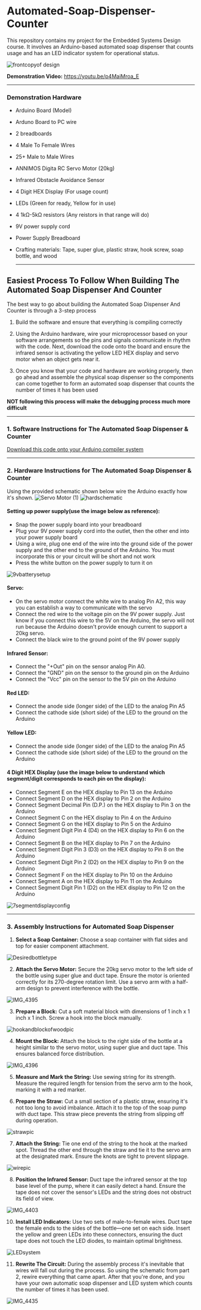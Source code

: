 # Automated-Soap-Dispenser-Counter

This repository contains my project for the Embedded Systems Design course. It involves an Arduino-based automated soap dispenser that counts usage and has an LED indicator system for operational status.

![frontcopyof design](https://github.com/declancouch/Automated-Soap-Dispenser-And-Counter/assets/145140758/2f70f679-c081-4c33-a307-164ccd1e6e60)

**Demonstration Video:** https://youtu.be/p4MaiMroa_E

---

### Demonstration Hardware
- Arduino Board (Model)
- Arduno Board to PC wire
- 2 breadboards
- 4 Male To Female Wires
- 25+ Male to Male Wires
- ANNIMOS Digita RC Servo Motor (20kg)
- Infrared Obstacle Avoidance Sensor
- 4 Digit HEX Display (For usage count)
- LEDs (Green for ready, Yellow for in use)
- 4 1kΩ-5kΩ resistors (Any reistors in that range will do)
- 9V power supply cord
- Power Supply Breadboard
- Crafting materials: Tape, super glue, plastic straw, hook screw, soap bottle, and wood

  ---


## Easiest Process To Follow When Building The Automated Soap Dispenser And Counter
The best way to go about building the Automated Soap Dispenser And Counter is through a 3-step process

1. Build the software and ensure that everything is compiling correctly

2. Using the Arduino hardware, wire your microprocessor based on your software arrangements so the pins and signals communicate in rhythm with the code. Next, download the code onto the board and ensure the infrared sensor is activating the yellow LED HEX display and servo motor when an object gets near it.

3. Once you know that your code and hardware are working properly, then go ahead and assemble the physical soap dispenser so the components can come together to form an automated soap dispenser that counts the number of times it has been used

**NOT following this process will make the debugging process much more difficult** 



---





### 1. Software Instructions for The Automated Soap Dispenser & Counter


[Download this code onto your Arduino compiler system](https://github.com/declancouch/Automated-Soap-Dispenser-And-Counter/blob/34ed45a4a5e10d7ac9d816b988eacd39e0801649/Arduino%20Completed%20Soap%20Dispensor%20Code.ino)




---





### 2. Hardware Instructions for The Automated Soap Dispenser & Counter

Using the provided schematic shown below wire the Arduino exactly how it's shown.
![Servo Motor (1)](https://github.com/declancouch/Automated-Soap-Dispenser-And-Counter/assets/145140758/8a729bc1-4a63-4fd9-bb49-1413506816e6)
![hardschematic](https://github.com/declancouch/Automated-Soap-Dispenser-And-Counter/assets/145140758/cff6ab99-e802-40eb-b9fc-b542e1ba81ac)



#### Setting up power supply(use the image below as reference):
- Snap the power supply board into your breadboard
- Plug your 9V power supply cord into the outlet, then the other end into your power supply board 
- Using a wire, plug one end of the wire into the ground side of the power supply and the other end to the ground of the Arduino. You must incorporate this or your circuit will be short and not work
- Press the white button on the power supply to turn it on
  
![9vbatterysetup](https://github.com/declancouch/Automated-Soap-Dispenser-And-Counter/assets/145140758/96e0f5af-a386-4aa5-b7e9-33c16bc0f541)


#### Servo:
- On the servo motor connect the white wire to analog Pin A2, this way you can establish a way to communicate with the servo
- Connect the red wire to the voltage pin on the 9V power supply. Just know if you connect this wire to the 5V on the Arduino, the servo will not run because the Arduino doesn't provide enough current to support a 20kg servo.
- Connect the black wire to the ground point of the 9V power supply

#### Infrared Sensor:
- Connect the "+Out" pin on the sensor analog Pin A0.
- Connect the "GND" pin on the sensor to the ground pin on the Arduino
- Connect the "Vcc" pin on the sensor to the 5V pin on the Arduino

#### Red LED:
- Connect the anode side (longer side) of the LED to the analog Pin A5
- Connect the cathode side (short side) of the LED to the ground on the Arduino

#### Yellow LED:
- Connect the anode side (longer side) of the LED to the analog Pin A5
- Connect the cathode side (short side) of the LED to the ground on the Arduino

#### 4 Digit HEX Display (use the image below to understand which segment/digit corresponds to each pin on the display):
- Connect Segment E on the HEX display to Pin 13 on the Arduino 
- Connect Segment D on the HEX display to Pin 2 on the Arduino 
- Connect Segment Decimal Pin (D.P.) on the HEX display to Pin 3 on the Arduino 
- Connect Segment C on the HEX display to Pin 4 on the Arduino 
- Connect Segment G on the HEX display to Pin 5 on the Arduino 
- Connect Segment Digit Pin 4 (D4) on the HEX display to Pin 6 on the Arduino 
- Connect Segment B on the HEX display to Pin 7 on the Arduino 
- Connect Segment Digit Pin 3 (D3) on the HEX display to Pin 8 on the Arduino 
- Connect Segment Digit Pin 2 (D2) on the HEX display to Pin 9 on the Arduino 
- Connect Segment F on the HEX display to Pin 10 on the Arduino 
- Connect Segment A on the HEX display to Pin 11 on the Arduino 
- Connect Segment Digit Pin 1 (D2) on the HEX display to Pin 12 on the Arduino

![7segmentdisplayconfig](https://github.com/declancouch/Automated-Soap-Dispenser-And-Counter/assets/145140758/cad3d61c-df9f-4155-98bd-dc3fbb7fc742)




---




### 3. Assembly Instructions for Automated Soap Dispenser

1. **Select a Soap Container:** Choose a soap container with flat sides and top for easier component attachment.

![Desiredbottletype](https://github.com/declancouch/Automated-Soap-Dispenser-And-Counter/assets/145140758/0ef27fcd-a874-435c-8deb-c3e7793db2c9)

  
2. **Attach the Servo Motor:** Secure the 20kg servo motor to the left side of the bottle using super glue and duct tape. Ensure the motor is oriented correctly for its 270-degree rotation limit. Use a servo arm with a half-arm design to prevent interference with the bottle.

![IMG_4395](https://github.com/declancouch/Automated-Soap-Dispenser-And-Counter/assets/145140758/fb1e66d5-dede-4321-a990-4c1cfa667348)

3. **Prepare a Block:** Cut a soft material block with dimensions of 1 inch x 1 inch x 1 inch. Screw a hook into the block manually.

![hookandblockofwoodpic](https://github.com/declancouch/Automated-Soap-Dispenser-And-Counter/assets/145140758/8303619c-750a-4c06-8b6c-8b6c7232a46c)
   
4. **Mount the Block:** Attach the block to the right side of the bottle at a height similar to the servo motor, using super glue and duct tape. This ensures balanced force distribution.

![IMG_4396](https://github.com/declancouch/Automated-Soap-Dispenser-And-Counter/assets/145140758/f494530b-09e0-49bb-a87b-4828d22d06d0)

5. **Measure and Mark the String:** Use sewing string for its strength. Measure the required length for tension from the servo arm to the hook, marking it with a red marker.
  
6. **Prepare the Straw:** Cut a small section of a plastic straw, ensuring it's not too long to avoid imbalance. Attach it to the top of the soap pump with duct tape. This straw piece prevents the string from slipping off during operation.

![strawpic](https://github.com/declancouch/Automated-Soap-Dispenser-And-Counter/assets/145140758/6d084921-055d-4fce-a632-5788f5b4a444)

7. **Attach the String:** Tie one end of the string to the hook at the marked spot. Thread the other end through the straw and tie it to the servo arm at the designated mark. Ensure the knots are tight to prevent slippage.

![wirepic](https://github.com/declancouch/Automated-Soap-Dispenser-And-Counter/assets/145140758/c2da657a-3c39-4fc0-9f76-19115bdc8461)
   
8. **Position the Infrared Sensor:** Duct tape the infrared sensor at the top base level of the pump, where it can easily detect a hand. Ensure the tape does not cover the sensor's LEDs and the string does not obstruct its field of view.

![IMG_4403](https://github.com/declancouch/Automated-Soap-Dispenser-And-Counter/assets/145140758/e7099a8d-2045-4c5f-a6b9-e8746fb746ab)
   
10. **Install LED Indicators:** Use two sets of male-to-female wires. Duct tape the female ends to the sides of the bottle—one set on each side. Insert the yellow and green LEDs into these connectors, ensuring the duct tape does not touch the LED diodes, to maintain optimal brightness.

![LEDsystem](https://github.com/declancouch/Automated-Soap-Dispenser-And-Counter/assets/145140758/cd89e52e-af60-45b1-bd00-6c66b2e9075d)

11. **Rewrite The Circuit:** During the assembly process it's inevitable that wires will fall out during the process. So using the schematic from part 2, rewire everything that came apart. After that you're done, and you have your own automatic soap dispenser and LED system which counts the number of times it has been used.    

![IMG_4435](https://github.com/declancouch/Automated-Soap-Dispenser-And-Counter/assets/145140758/5618ce4a-39ae-4a3a-9f56-6e685d8cad63)


